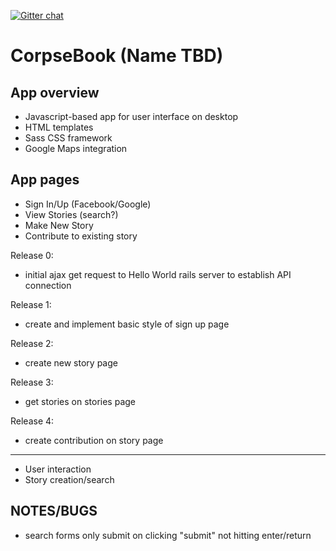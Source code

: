 [![Gitter chat](https://badges.gitter.im/CorpseBook/App.png)](https://gitter.im/CorpseBook?utm_source=share-link&utm_medium=link&utm_campaign=share-link "Gitter chat")

CorpseBook (Name TBD)
=====================

App overview
------------
* Javascript-based app for user interface on desktop
* HTML templates
* Sass CSS framework
* Google Maps integration

App pages
----------
* Sign In/Up (Facebook/Google)
* View Stories (search?)
* Make New Story
* Contribute to existing story


Release 0:
* initial ajax get request to Hello World rails server to establish API connection

Release 1:
* create and implement basic style of sign up page

Release 2:
* create new story page

Release 3:
* get stories on stories page

Release 4:
* create contribution on story page

----
* User interaction
* Story creation/search

NOTES/BUGS
-------
* search forms only submit on clicking "submit" not hitting enter/return
